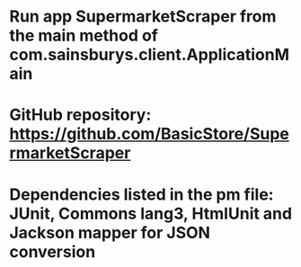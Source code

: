
# Run app SupermarketScraper from the main method of com.sainsburys.client.ApplicationMain 

# GitHub repository: https://github.com/BasicStore/SupermarketScraper 

# Dependencies listed in the pm file:  JUnit, Commons lang3, HtmlUnit and Jackson mapper for JSON conversion
